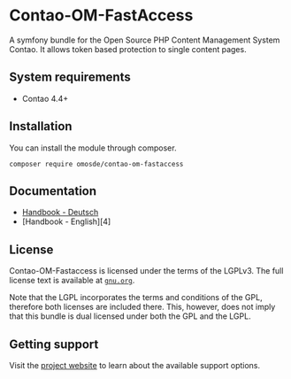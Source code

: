 # Contao-OM-FastAccess

A symfony bundle for the Open Source PHP Content Management System Contao. It allows token based protection to single content pages.

## System requirements

 * Contao 4.4+

## Installation

You can install the module through composer.

```
composer require omosde/contao-om-fastaccess
```

## Documentation

* [Handbook - Deutsch][3]
* [Handbook - English][4]


## License

Contao-OM-Fastaccess is licensed under the terms of the LGPLv3. The full license text is available at [`gnu.org`][2].

Note that the LGPL incorporates the terms and conditions of the GPL, therefore both licenses are included there. This, however, does not imply that this bundle is dual licensed under both the GPL and the LGPL.

## Getting support

Visit the [project website][1] to learn about the available support options.

[1]: https://github.com/OMOSde/contao-om-fastaccess
[2]: http://www.gnu.org/licenses/lgpl-3.0.de.html
[3]: https://github.com/OMOSde/contao-om-fastaccess/handbook/de.md
[3]: https://github.com/OMOSde/contao-om-fastaccess/handbook/en.md